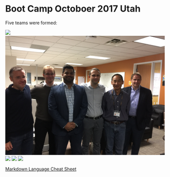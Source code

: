 # Boot Camp Octoboer 2017 Utah
Five teams were formed:

![](img/IMG_1281.JPG)
![](img/IMG_1279.JPG)
![](img/IMG_1285.JPG)
![](img/IMG_1287.JPG)
![](img/IMG_1289.JPG)

<a href="https://github.com/adam-p/markdown-here/wiki/Markdown-Cheatsheet" target="_blank">Markdown Language Cheat Sheet</a>
